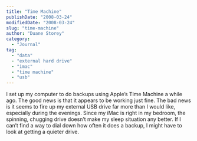 ```yaml
---
title: "Time Machine"
publishDate: "2008-03-24"
modifiedDate: "2008-03-24"
slug: "time-machine"
author: "Duane Storey"
category:
  - "Journal"
tag:
  - "data"
  - "external hard drive"
  - "imac"
  - "time machine"
  - "usb"
---
```


I set up my computer to do backups using Apple’s Time Machine a while ago. The good news is that it appears to be working just fine. The bad news is it seems to fire up my external USB drive far more than I would like, especially during the evenings. Since my iMac is right in my bedroom, the spinning, chugging drive doesn’t make my sleep situation any better. If I can’t find a way to dial down how often it does a backup, I might have to look at getting a quieter drive.